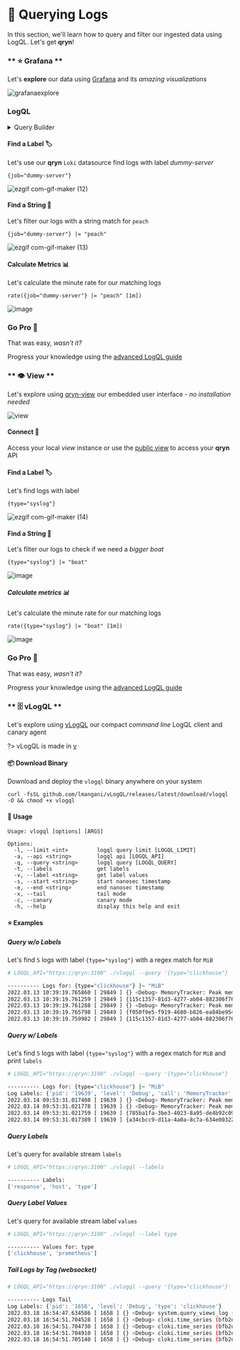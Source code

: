 # 🔎 Querying Logs

In this section, we'll learn how to query and filter our ingested data using LogQL. Let's get __qryn__!

<!-- tabs:start -->
### ** ⭐ Grafana **
<a id=grafana></a>

Let's **explore** our data using [Grafana](guide/datasources.md) and its _amazing visualizations_

![grafanaexplore](https://user-images.githubusercontent.com/1423657/184538094-13c11500-24ef-4468-9f33-dc9d564238e3.gif)

### LogQL <!-- {docsify-ignore-all} -->

<details>
  <summary>Query Builder</summary>
  <br>
  Use the Grafana query builder available in Grafana 9.x to browse qryn logs
  <img src="https://user-images.githubusercontent.com/1423657/187436185-821840aa-5bed-4611-bf30-035c700218d7.png">
  <br>
</details>

#### Find a Label 🏷️

Let's use our **qryn** `Loki` datasource find logs with label _dummy-server_
```
{job="dummy-server"}
```

![ezgif com-gif-maker (12)](https://user-images.githubusercontent.com/1423657/184545583-58610ae2-6a80-456b-8326-9c30a72e44ab.gif)

#### Find a String 🔎

Let's filter our logs with a string match for `peach`
```
{job="dummy-server"} |= "peach"
```


![ezgif com-gif-maker (13)](https://user-images.githubusercontent.com/1423657/184545713-3f6e90ba-3c6d-4dc4-b897-d10373feb695.gif)

#### Calculate Metrics 📊

Let's calculate the minute rate for our matching logs 
```
rate({job="dummy-server"} |= "peach" [1m])
```

![image](https://user-images.githubusercontent.com/1423657/184548882-37268c27-7a01-4787-8259-11327158c2d5.png)



### Go Pro 🥊

That was easy, _wasn't it?_

Progress your knowledge using the [advanced LogQL guide](guide/logql.md)

### ** 👁️ View **
<a id=view></a>

Let's explore using [qryn-view](view.md) our embedded user interface - _no installation needed_

![view](https://user-images.githubusercontent.com/1423657/166163594-c51cc598-50a2-4136-8792-91b45024c8d9.gif)

#### Connect 🔌
Access your local _view_ instance or use the [public view](https://view.cloki.org) to access your **qryn** API 

#### Find a Label 🏷️

Let's find logs with label 
```
{type="syslog"}
```

![ezgif com-gif-maker (14)](https://user-images.githubusercontent.com/1423657/184545892-d0649b5c-8e57-444c-a40f-417dfb2199ea.gif)

#### Find a String 🔎

Let's filter our logs to check if we need a _bigger boat_ 
```
{type="syslog"} |= "boat"
```

![image](https://user-images.githubusercontent.com/1423657/184545906-359e90bc-ba37-4490-ad02-d3717a4eebd1.png)

##### Calculate metrics 📊

Let's calculate the minute rate for our matching logs 
```
rate({type="syslog"} |= "boat" [1m])
```

![image](https://user-images.githubusercontent.com/1423657/166163222-9878936e-5114-4ece-883f-f721f5fba8ee.gif)

### Go Pro 🥊

That was easy, _wasn't it?_

Progress your knowledge using the [advanced LogQL guide](guide/logql.md)


### ** 🗄️ vLogQL **
<a id=cli></a>

Let's explore using [vLogQL](https://github.com/lmangani/vlogql) our compact _command line_ LogQL client and canary agent

?> vLogQL is made in [v](https://vlang.io)

#### 📦 Download Binary
Download and deploy the `vlogql` binary anywhere on your system
```
curl -fsSL github.com/lmangani/vLogQL/releases/latest/download/vlogql -O && chmod +x vlogql
```

#### 🔎 Usage
```
Usage: vlogql [options] [ARGS]

Options:
  -l, --limit <int>         logql query limit [LOGQL_LIMIT]
  -a, --api <string>        logql api [LOGQL_API]
  -q, --query <string>      logql query [LOGQL_QUERY]
  -t, --labels              get labels
  -v, --label <string>      get label values
  -s, --start <string>      start nanosec timestamp
  -e, --end <string>        end nanosec timestamp
  -x, --tail                tail mode
  -c, --canary              canary mode
  -h, --help                display this help and exit
```

#### ⭐ Examples 

##### Query w/o Labels

Let's find `5` logs with label `{type="syslog"}` with a regex match for `MiB`

```bash
# LOGQL_API="https://qryn:3100" ./vlogql --query '{type="clickhouse"} |~ "MiB"' --limit 5

---------- Logs for: {type="clickhouse"} |~ "MiB"
2022.03.13 10:39:19.765860 [ 29849 ] {} <Debug> MemoryTracker: Peak memory usage (for query): 8.11 MiB.
2022.03.13 10:39:19.761259 [ 29849 ] {115c1357-81d3-4277-ab04-882306f76e9d} <Debug> MemoryTracker: Peak memory usage (for query): 4.12 MiB.
2022.03.13 10:39:19.761288 [ 29849 ] {} <Debug> MemoryTracker: Peak memory usage (for query): 4.12 MiB.
2022.03.13 10:39:19.765798 [ 29849 ] {f050f9e5-f919-4680-b826-ea84be9542e0} <Debug> MemoryTracker: Peak memory usage (for query): 8.11 MiB.
2022.03.13 10:39:19.759982 [ 29849 ] {115c1357-81d3-4277-ab04-882306f76e9d} <Debug> DiskLocal: Reserving 1.00 MiB on disk `default`, having unreserved 2.63 TiB.
```

##### Query w/ Labels

Let's find `5` logs with label `{type="syslog"}` with a regex match for `MiB` and print `labels` 

```bash
# LOGQL_API="https://qryn:3100" ./vlogql --query '{type="clickhouse"} |~ "MiB"' --limit 4 --labels

---------- Logs for: {type="clickhouse"} |~ "MiB"
Log Labels: {'pid': '19639', 'level': 'Debug', 'call': 'MemoryTracker', 'type': 'clickhouse'}
2022.03.14 09:53:31.017408 [ 19639 ] {} <Debug> MemoryTracker: Peak memory usage (for query): 4.14 MiB.
2022.03.14 09:53:31.021778 [ 19639 ] {} <Debug> MemoryTracker: Peak memory usage (for query): 8.18 MiB.
2022.03.14 09:53:31.021759 [ 19639 ] {785ba1fa-3be3-4023-8a95-de4b92c096a4} <Debug> MemoryTracker: Peak memory usage (for query): 8.18 MiB.
2022.03.14 09:53:31.017389 [ 19639 ] {a34cbcc9-d11a-4a0a-8c7a-634e00322900} <Debug> MemoryTracker: Peak memory usage (for query): 4.14 MiB.
```
##### Query Labels

Let's query for available stream `labels`


```bash
# LOGQL_API="https://qryn:3100" ./vlogql --labels

---------- Labels:
['response', 'host', 'type']
```
##### Query Label Values

Let's query for available stream label `values`


```bash
# LOGQL_API="https://qryn:3100" ./vlogql --label type

---------- Values for: type
['clickhouse', 'prometheus']
```

##### Tail Logs by Tag _(websocket)_
```bash
# LOGQL_API="https://qryn:3100" ./vlogql --query '{type="clickhouse"}' --tail

---------- Logs Tail
Log Labels: {'pid': '1658', 'level': 'Debug', 'type': 'clickhouse'}
2022.03.18 16:54:47.634586 [ 1658 ] {} <Debug> system.query_views_log (2bbc858b-05df-49d1-abbc-858b05df69d1): Removing part from filesystem 202203_405891_405891_0
2022.03.18 16:54:51.704528 [ 1658 ] {} <Debug> cloki.time_series (bfb2e93e-f78d-4692-bfb2-e93ef78d8692): Removing part from filesystem 20220318_22425079_22559905_26963
2022.03.18 16:54:51.704730 [ 1658 ] {} <Debug> cloki.time_series (bfb2e93e-f78d-4692-bfb2-e93ef78d8692): Removing part from filesystem 20220318_22559906_22559906_0
2022.03.18 16:54:51.704910 [ 1658 ] {} <Debug> cloki.time_series (bfb2e93e-f78d-4692-bfb2-e93ef78d8692): Removing part from filesystem 20220318_22559907_22559907_0
2022.03.18 16:54:51.705140 [ 1658 ] {} <Debug> cloki.time_series (bfb2e93e-f78d-4692-bfb2-e93ef78d8692): Removing part from filesystem 20220318_22559908_22559908_0
```

<!-- tabs:end -->
